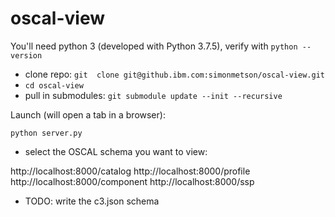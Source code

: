 # oscal-view


You'll need python 3 (developed with Python 3.7.5), verify with `python --version`

- clone repo: `git  clone git@github.ibm.com:simonmetson/oscal-view.git`
- `cd oscal-view`
- pull in submodules: `git submodule update --init --recursive`

Launch (will open a tab in a browser):

``` console
python server.py
```

- select the OSCAL schema you want to view:

http://localhost:8000/catalog
http://localhost:8000/profile
http://localhost:8000/component
http://localhost:8000/ssp

- TODO: write the c3.json schema